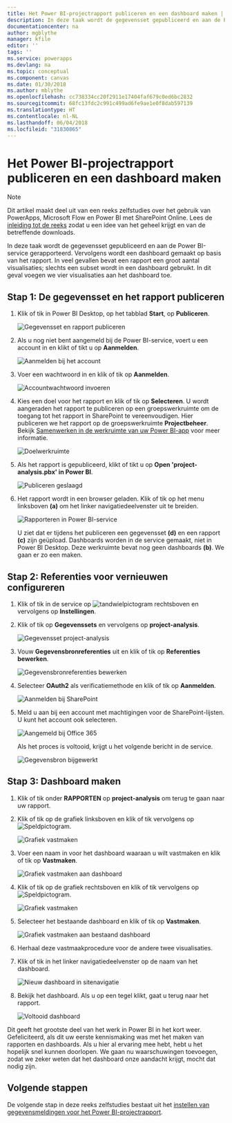 ```yaml
---
title: Het Power BI-projectrapport publiceren en een dashboard maken | Microsoft Docs
description: In deze taak wordt de gegevensset gepubliceerd en aan de Power BI-service gerapporteerd. Vervolgens wordt een dashboard gemaakt op basis van het rapport.
documentationcenter: na
author: mgblythe
manager: kfile
editor: ''
tags: ''
ms.service: powerapps
ms.devlang: na
ms.topic: conceptual
ms.component: canvas
ms.date: 01/30/2018
ms.author: mblythe
ms.openlocfilehash: cc738334cc20f2911e17404faf679c0ed6bc2832
ms.sourcegitcommit: 68fc13fdc2c991c499ad6fe9ae1e0f8dab597139
ms.translationtype: HT
ms.contentlocale: nl-NL
ms.lasthandoff: 06/04/2018
ms.locfileid: "31830865"
---
```

# <a name="publish-the-power-bi-project-report-and-create-a-dashboard"></a>Het Power BI-projectrapport publiceren en een dashboard maken
> [!NOTE]
> Dit artikel maakt deel uit van een reeks zelfstudies over het gebruik van PowerApps, Microsoft Flow en Power BI met SharePoint Online. Lees de [inleiding tot de reeks](sharepoint-scenario-intro.md) zodat u een idee van het geheel krijgt en van de betreffende downloads.

In deze taak wordt de gegevensset gepubliceerd en aan de Power BI-service gerapporteerd. Vervolgens wordt een dashboard gemaakt op basis van het rapport. In veel gevallen bevat een rapport een groot aantal visualisaties; slechts een subset wordt in een dashboard gebruikt. In dit geval voegen we vier visualisaties aan het dashboard toe.

## <a name="step-1-publish-the-dataset-and-report"></a>Stap 1: De gegevensset en het rapport publiceren
1. Klik of tik in Power BI Desktop, op het tabblad **Start**, op **Publiceren**.
   
    ![Gegevensset en rapport publiceren](./media/sharepoint-scenario-publish-report/06-01-01-publish.png)
2. Als u nog niet bent aangemeld bij de Power BI-service, voert u een account in en klikt of tikt u op **Aanmelden**.
   
    ![Aanmelden bij het account](./media/sharepoint-scenario-publish-report/06-01-02-account.png)
3. Voer een wachtwoord in en klik of tik op **Aanmelden**.
   
    ![Accountwachtwoord invoeren](./media/sharepoint-scenario-publish-report/06-01-03-password.png)
4. Kies een doel voor het rapport en klik of tik op **Selecteren**. U wordt aangeraden het rapport te publiceren op een groepswerkruimte om de toegang tot het rapport in SharePoint te vereenvoudigen. Hier publiceren we het rapport op de groepswerkruimte **Projectbeheer**. Bekijk [Samenwerken in de werkruimte van uw Power BI-app](https://docs.microsoft.com/power-bi/service-collaborate-power-bi-workspace) voor meer informatie.
   
    ![Doelwerkruimte](./media/sharepoint-scenario-publish-report/06-01-04-workspace.png)
5. Als het rapport is gepubliceerd, klikt of tikt u op **Open 'project-analysis.pbx' in Power BI**.
   
    ![Publiceren geslaagd](./media/sharepoint-scenario-publish-report/06-01-05-open-report.png)
6. Het rapport wordt in een browser geladen. Klik of tik op het menu linksboven **(a)** om het linker navigatiedeelvenster uit te breiden.
   
    ![Rapporteren in Power BI-service](./media/sharepoint-scenario-publish-report/06-01-06-service-report.png)
   
    U ziet dat er tijdens het publiceren een gegevensset **(d)** en een rapport **(c)** zijn geüpload. Dashboards worden in de service gemaakt, niet in Power BI Desktop. Deze werkruimte bevat nog geen dashboards **(b)**. We gaan er zo een maken.

## <a name="step-2-configure-credentials-for-refresh"></a>Stap 2: Referenties voor vernieuwen configureren
1. Klik of tik in de service op ![tandwielpictogram](./media/sharepoint-scenario-publish-report/icon-gear.png) rechtsboven en vervolgens op **Instellingen**.
2. Klik of tik op **Gegevenssets** en vervolgens op **project-analysis**.
   
    ![Gegevensset project-analysis](./media/sharepoint-scenario-publish-report/06-01-07-dataset.png)
3. Vouw **Gegevensbronreferenties** uit en klik of tik op **Referenties bewerken**.
   
    ![Gegevensbronreferenties bewerken](./media/sharepoint-scenario-publish-report/06-01-08-credentials.png)
4. Selecteer **OAuth2** als verificatiemethode en klik of tik op **Aanmelden**.
   
    ![Aanmelden bij SharePoint](./media/sharepoint-scenario-publish-report/06-01-09-sign-in.png)
5. Meld u aan bij een account met machtigingen voor de SharePoint-lijsten. U kunt het account ook selecteren.
   
    ![Aangemeld bij Office 365](./media/sharepoint-scenario-publish-report/06-01-10-account.png)
   
    Als het proces is voltooid, krijgt u het volgende bericht in de service.
   
    ![Gegevensbron bijgewerkt](./media/sharepoint-scenario-publish-report/06-01-11-updated.png)

## <a name="step-3-create-a-dashboard"></a>Stap 3: Dashboard maken

1. Klik of tik onder **RAPPORTEN** op **project-analysis** om terug te gaan naar uw rapport.

1. Klik of tik op de grafiek linksboven en klik of tik vervolgens op ![Speldpictogram](./media/sharepoint-scenario-publish-report/icon-pin.png).
   
    ![Grafiek vastmaken](./media/sharepoint-scenario-publish-report/06-01-12-pin-projected.png)
2. Voer een naam in voor het dashboard waaraan u wilt vastmaken en klik of tik op **Vastmaken**.
   
    ![Grafiek vastmaken aan dashboard](./media/sharepoint-scenario-publish-report/06-01-13-pin-new.png)
3. Klik of tik op de grafiek rechtsboven en klik of tik vervolgens op ![Speldpictogram](./media/sharepoint-scenario-publish-report/icon-pin.png).
   
    ![Grafiek vastmaken](./media/sharepoint-scenario-publish-report/06-01-14-pin-variance.png)
4. Selecteer het bestaande dashboard en klik of tik op **Vastmaken**.
   
    ![Grafiek vastmaken aan bestaand dashboard](./media/sharepoint-scenario-publish-report/06-01-15-pin-existing.png)

5. Herhaal deze vastmaakprocedure voor de andere twee visualisaties.

6. Klik of tik in het linker navigatiedeelvenster op de naam van het dashboard.
   
    ![Nieuw dashboard in sitenavigatie](./media/sharepoint-scenario-publish-report/06-01-16-dashboard-menu.png)

7. Bekijk het dashboard. Als u op een tegel klikt, gaat u terug naar het rapport.
   
    ![Voltooid dashboard](./media/sharepoint-scenario-publish-report/06-01-17-dashboard-completed.png)

Dit geeft het grootste deel van het werk in Power BI in het kort weer. Gefeliciteerd, als dit uw eerste kennismaking was met het maken van rapporten en dashboards. Als u hier al ervaring mee hebt, hebt u het hopelijk snel kunnen doorlopen. We gaan nu waarschuwingen toevoegen, zodat we zeker weten dat het dashboard onze aandacht krijgt, mocht dat nodig zijn.

## <a name="next-steps"></a>Volgende stappen
De volgende stap in deze reeks zelfstudies bestaat uit het [instellen van gegevensmeldingen voor het Power BI-projectrapport](sharepoint-scenario-alerts-flow.md).

